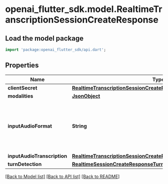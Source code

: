 # openai_flutter_sdk.model.RealtimeTranscriptionSessionCreateResponse

## Load the model package
```dart
import 'package:openai_flutter_sdk/api.dart';
```

## Properties
Name | Type | Description | Notes
------------ | ------------- | ------------- | -------------
**clientSecret** | [**RealtimeTranscriptionSessionCreateResponseClientSecret**](RealtimeTranscriptionSessionCreateResponseClientSecret.md) |  | 
**modalities** | [**JsonObject**](.md) |  | [optional] 
**inputAudioFormat** | **String** | The format of input audio. Options are `pcm16`, `g711_ulaw`, or `g711_alaw`.  | [optional] 
**inputAudioTranscription** | [**RealtimeTranscriptionSessionCreateResponseInputAudioTranscription**](RealtimeTranscriptionSessionCreateResponseInputAudioTranscription.md) |  | [optional] 
**turnDetection** | [**RealtimeSessionCreateResponseTurnDetection**](RealtimeSessionCreateResponseTurnDetection.md) |  | [optional] 

[[Back to Model list]](../README.md#documentation-for-models) [[Back to API list]](../README.md#documentation-for-api-endpoints) [[Back to README]](../README.md)


